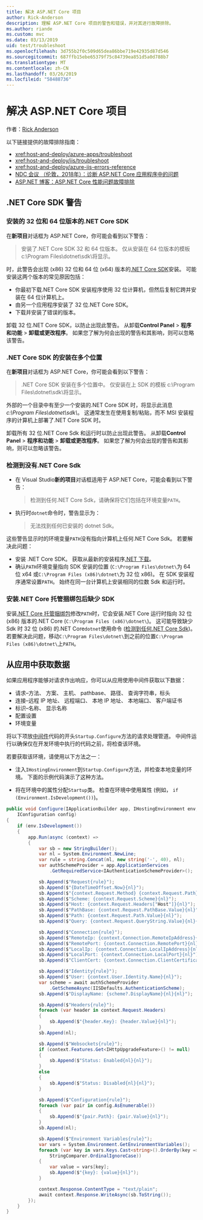 ```yaml
---
title: 解决 ASP.NET Core 项目
author: Rick-Anderson
description: 理解 ASP.NET Core 项目的警告和错误，并对其进行故障排除。
ms.author: riande
ms.custom: mvc
ms.date: 03/13/2019
uid: test/troubleshoot
ms.openlocfilehash: 3d755b2f0c509d65dea86bbe719e42935d87d546
ms.sourcegitcommit: 687ffb15ebe65379f75c84739ea851d5a0d788b7
ms.translationtype: MT
ms.contentlocale: zh-CN
ms.lasthandoff: 03/26/2019
ms.locfileid: "58488736"
---
```

# <a name="troubleshoot-aspnet-core-projects"></a>解决 ASP.NET Core 项目

作者：[Rick Anderson](https://twitter.com/RickAndMSFT)

以下链接提供的故障排除指南：

* <xref:host-and-deploy/azure-apps/troubleshoot>
* <xref:host-and-deploy/iis/troubleshoot>
* <xref:host-and-deploy/azure-iis-errors-reference>
* [NDC 会议 （伦敦，2018年）：诊断 ASP.NET Core 应用程序中的问题](https://www.youtube.com/watch?v=RYI0DHoIVaA)
* [ASP.NET 博客：ASP.NET Core 性能问题故障排除](https://blogs.msdn.microsoft.com/webdev/2018/05/23/asp-net-core-performance-improvements/)

## <a name="net-core-sdk-warnings"></a>.NET Core SDK 警告

### <a name="both-the-32-bit-and-64-bit-versions-of-the-net-core-sdk-are-installed"></a>安装的 32 位和 64 位版本的.NET Core SDK

在**新项目**对话框为 ASP.NET Core，你可能会看到以下警告：

> 安装了.NET Core SDK 32 和 64 位版本。 仅从安装在 64 位版本的模板 c:\\Program Files\\dotnet\\sdk\\将显示。

时，此警告会出现 (x86) 32 位和 64 位 (x64) 版本的[.NET Core SDK](https://www.microsoft.com/net/download/all)安装。 可能安装这两个版本的常见原因包括：

* 你最初下载.NET Core SDK 安装程序使用 32 位计算机，但然后复制它跨并安装在 64 位计算机上。
* 由另一个应用程序安装了 32 位.NET Core SDK。
* 下载并安装了错误的版本。

卸载 32 位.NET Core SDK，以防止出现此警告。 从卸载**Control Panel** > **程序和功能** > **卸载或更改程序**。 如果您了解为何会出现的警告和其影响，则可以忽略该警告。

### <a name="the-net-core-sdk-is-installed-in-multiple-locations"></a>.NET Core SDK 的安装在多个位置

在**新项目**对话框为 ASP.NET Core，你可能会看到以下警告：

> .NET Core SDK 安装在多个位置中。 仅安装在上 SDK 的模板 c:\\Program Files\\dotnet\\sdk\\将显示。

外部的一个目录中有至少一个安装的.NET Core SDK 时，将显示此消息*c:\\Program Files\\dotnet\\sdk\\*。 这通常发生在使用复制/粘贴，而不 MSI 安装程序的计算机上部署了.NET Core SDK 时。

卸载所有 32 位.NET Core Sdk 和运行时以防止出现此警告。 从卸载**Control Panel** > **程序和功能** > **卸载或更改程序**。 如果您了解为何会出现的警告和其影响，则可以忽略该警告。

### <a name="no-net-core-sdks-were-detected"></a>检测到没有.NET Core Sdk

* 在 Visual Studio**新的项目**对话框适用于 ASP.NET Core，可能会看到以下警告：

  > 检测到任何.NET Core Sdk，请确保将它们包括在环境变量`PATH`。

* 执行时`dotnet`命令时，警告显示为：

  > 无法找到任何已安装的 dotnet Sdk。

这些警告显示时的环境变量`PATH`没有指向计算机上任何.NET Core Sdk。 若要解决此问题：

* 安装 .NET Core SDK。 获取从最新的安装程序[.NET 下载](https://dotnet.microsoft.com/download)。
* 确认`PATH`环境变量指向 SDK 安装的位置 (`C:\Program Files\dotnet\`为 64 位 x64 或`C:\Program Files (x86)\dotnet\`为 32 位 x86)。 在 SDK 安装程序通常设置`PATH`。 始终在同一台计算机上安装相同的位数 Sdk 和运行时。

### <a name="missing-sdk-after-installing-the-net-core-hosting-bundle"></a>安装.NET Core 托管捆绑包后缺少 SDK

安装[.NET Core 托管捆绑包](xref:host-and-deploy/iis/index#install-the-net-core-hosting-bundle)修改`PATH`时，它会安装.NET Core 运行时指向 32 位 (x86) 版本的.NET Core (`C:\Program Files (x86)\dotnet\`)。 这可能导致缺少 Sdk 时 32 位 (x86) 的.NET Core`dotnet`使用命令 ([检测到任何.NET Core Sdk](#no-net-core-sdks-were-detected))。 若要解决此问题，移动`C:\Program Files\dotnet\`到之前的位置`C:\Program Files (x86)\dotnet\`上`PATH`。

## <a name="obtain-data-from-an-app"></a>从应用中获取数据

如果应用程序能够对请求作出响应，你可以从应用使用中间件获取以下数据：

* 请求&ndash;方法、 方案、 主机、 pathbase、 路径、 查询字符串，标头
* 连接&ndash;远程 IP 地址、 远程端口、 本地 IP 地址、 本地端口、 客户端证书
* 标识&ndash;名称、 显示名称
* 配置设置
* 环境变量

将以下项放[中间件](xref:fundamentals/middleware/index#create-a-middleware-pipeline-with-iapplicationbuilder)代码的开头`Startup.Configure`方法的请求处理管道。 中间件运行以确保仅在开发环境中执行的代码之前，将检查该环境。

若要获取该环境，请使用以下方法之一：

* 注入`IHostingEnvironment`到`Startup.Configure`方法，并检查本地变量的环境。 下面的示例代码演示了这种方法。

* 将在环境中的属性分配`Startup`类。 检查在环境中使用属性 (例如， `if (Environment.IsDevelopment())`)。

```csharp
public void Configure(IApplicationBuilder app, IHostingEnvironment env, 
    IConfiguration config)
{
    if (env.IsDevelopment())
    {
        app.Run(async (context) =>
        {
            var sb = new StringBuilder();
            var nl = System.Environment.NewLine;
            var rule = string.Concat(nl, new string('-', 40), nl);
            var authSchemeProvider = app.ApplicationServices
                .GetRequiredService<IAuthenticationSchemeProvider>();

            sb.Append($"Request{rule}");
            sb.Append($"{DateTimeOffset.Now}{nl}");
            sb.Append($"{context.Request.Method} {context.Request.Path}{nl}");
            sb.Append($"Scheme: {context.Request.Scheme}{nl}");
            sb.Append($"Host: {context.Request.Headers["Host"]}{nl}");
            sb.Append($"PathBase: {context.Request.PathBase.Value}{nl}");
            sb.Append($"Path: {context.Request.Path.Value}{nl}");
            sb.Append($"Query: {context.Request.QueryString.Value}{nl}{nl}");

            sb.Append($"Connection{rule}");
            sb.Append($"RemoteIp: {context.Connection.RemoteIpAddress}{nl}");
            sb.Append($"RemotePort: {context.Connection.RemotePort}{nl}");
            sb.Append($"LocalIp: {context.Connection.LocalIpAddress}{nl}");
            sb.Append($"LocalPort: {context.Connection.LocalPort}{nl}");
            sb.Append($"ClientCert: {context.Connection.ClientCertificate}{nl}{nl}");

            sb.Append($"Identity{rule}");
            sb.Append($"User: {context.User.Identity.Name}{nl}");
            var scheme = await authSchemeProvider
                .GetSchemeAsync(IISDefaults.AuthenticationScheme);
            sb.Append($"DisplayName: {scheme?.DisplayName}{nl}{nl}");

            sb.Append($"Headers{rule}");
            foreach (var header in context.Request.Headers)
            {
                sb.Append($"{header.Key}: {header.Value}{nl}");
            }
            sb.Append(nl);

            sb.Append($"Websockets{rule}");
            if (context.Features.Get<IHttpUpgradeFeature>() != null)
            {
                sb.Append($"Status: Enabled{nl}{nl}");
            }
            else
            {
                sb.Append($"Status: Disabled{nl}{nl}");
            }

            sb.Append($"Configuration{rule}");
            foreach (var pair in config.AsEnumerable())
            {
                sb.Append($"{pair.Path}: {pair.Value}{nl}");
            }
            sb.Append(nl);

            sb.Append($"Environment Variables{rule}");
            var vars = System.Environment.GetEnvironmentVariables();
            foreach (var key in vars.Keys.Cast<string>().OrderBy(key => key, 
                StringComparer.OrdinalIgnoreCase))
            {
                var value = vars[key];
                sb.Append($"{key}: {value}{nl}");
            }

            context.Response.ContentType = "text/plain";
            await context.Response.WriteAsync(sb.ToString());
        });
    }
}
```
